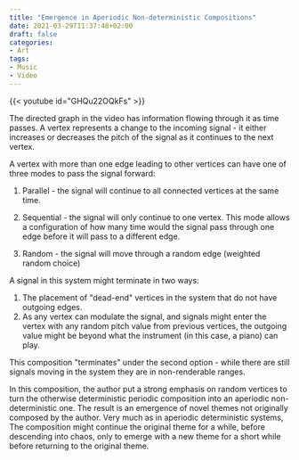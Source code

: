 ```yaml
---
title: "Emergence in Aperiodic Non-deterministic Compositions"
date: 2021-03-29T11:37:48+02:00
draft: false
categories:
- Art
tags:
- Music
- Video
---
```


{{< youtube id="GHQu22OQkFs" >}}

The directed graph in the video has information flowing through it as time passes. A vertex represents a change to the incoming signal - it either increases or decreases the pitch of the signal as it continues to the next vertex. 

A vertex with more than one edge leading to other vertices can have one of three modes to pass the signal forward: 

1) Parallel - the signal will continue to all connected vertices at the same time.

2) Sequential - the signal will only continue to one vertex. This mode allows a configuration of how many time would the signal pass through one edge before it will pass to a different edge.

3) Random - the signal will move through a random edge (weighted random choice)

A signal in this system might terminate in two ways:
1) The placement of "dead-end" vertices in the system that do not have outgoing edges.
2) As any vertex can modulate the signal, and signals might enter the vertex with any random pitch value from previous vertices, the outgoing value might be beyond what the instrument (in this case, a piano) can play.

This composition "terminates" under the second option - while there are still signals moving in the system they are in non-renderable ranges. 

In this composition, the author put a strong emphasis on random vertices to turn the otherwise deterministic periodic composition into an aperiodic non-deterministic one. The result is an emergence of novel themes not originally composed by the author. Very much as in aperiodic deterministic systems, The composition might continue the original theme for a while, before descending into chaos, only to emerge with a new theme for a short while before returning to the original theme.
